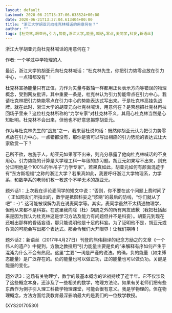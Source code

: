 ```yaml
---
layout: default
Lastmod: 2020-06-21T13:37:06.638524+00:00
date: 2020-06-21T13:37:04.613404+00:00
title: "浙江大学胡亚元向杜克林喊话的用意何在？"
author: ""
tags: [杜克林,胡亚元,引力,势能,浙江大学,能量,喊话,零点,麦同学,科妄,新语丝]
---
```


浙江大学胡亚元向杜克林喊话的用意何在？

作者: 一个学过中学物理的人

最近，浙江大学的胡亚元向杜克林喊话：“杜克林先生，你把引力势零点放在引力中心，一点错都没有”！

杜克林宣扬能量只有正值，力作为矢量与数轴一样都用正负表示方向等错误的物理概念，受到网友批评。其中重要一条是，杜克林认为引力势能零点在引力中心。我请杜克林把引力势能零点在引力中心的势能表达式写出来。于是杜克林高挂免战牌。就在此时，浙江大学的胡亚元向杜克林喊话，用意何在？是否想把杜克林再拉回场子里来？这位杜克林所称的“力学专家”对杜克林不义，其用心杜克林当然是心知肚明。杜克林不会出来，但他也不好意思揭穿胡亚元。

作为与杜克林先生的“战友“之一，我来替杜说句话：既然你胡亚元认为把引力势零点放在引力中心，一点错都没有，那你是否可以写出相应的引力势能的表达式让大家欣赏一下？

己所不欲，勿施于人。胡亚元如果写不出来，则充分暴露了他向杜克林喊话的不良用心。引力势能的计算是大学理工科一年级的练习题。胡亚元如果写不出来，则充分证明他是个100%的半吊子“力学专家”。若果真如此，胡亚元如何有颜面混迹于有“东方斯坦福“之称的浙江大学？若果真如此，我要呼吁浙江大学物理系，力学系，和数学系的老师们教一教这个不学无术的胡亚元。

题外话1：上次我在评论麦同学的短文中说：“否则，你不要在这个问题上费时间了（ 正如网友们所指出的，数学是抵御科妄之“浆糊”的最后的防线，“你们就从了吧”：-）”. 这可能被误解为我在说麦同学等。其实，麦同学虽然不太精通物理学，但他从来都不是科妄。在这里我向除（杜）胡周之外的所有网友致歉（我把杜括起来是因为我认为杜克林这是学习方法及能力有问题但并不是科妄）。胡亚元到现在还喊出那样的昏话妄语，那只能说明他是十足的科妄。为了证明他不是，胡亚元或许真的可能会写出那个表达式。那会令我们大开眼界！让我们期待！

题外话2：新语丝（2017年4月27日）刊登的熊伟翻译的纪念方励之的文章《一个伟人的遗产》中提到，方励之教授用“引力能量主要是负的”来解释有序如何产生于混沌为什么不会有热寂。这里“主要“一词是严谨的说法。的确，负的能量（如束缚态能量）是广泛存在的。负的能量也可以做正功，正的能量也可以做负功。关键是能量的变化。

题外话3：这场有关物理学，数学的最基本概念的论战持续了近半年。它不仅涉及了这些概念本身，还涉及了一些相关的数学，物理方法论。如果有关老师们把有些东西作为例子引入理工科数学物理课堂，可能会很有意义。我是学物理的。但在物理概念，方法方面给我教育最深影响最大的是我们的一位数学教授。

(XYS20170530)

